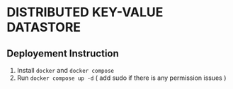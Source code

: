 # DISTRIBUTED KEY-VALUE DATASTORE

## Deployement Instruction

1. Install `docker` and `docker compose`
2. Run `docker compose up -d` ( add sudo if there is any permission issues )